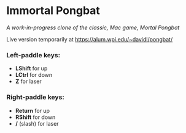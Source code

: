 # Immortal Pongbat #
*A work-in-progress clone of the classic, Mac game, Mortal Pongbat*

Live version temporarily at https://alum.wpi.edu/~davidl/pongbat/

### Left-paddle keys: ###

* **LShift** for up
* **LCtrl** for down
* **Z** for laser

### Right-paddle keys: ###

* **Return** for up
* **RShift** for down
* **/** (slash) for laser